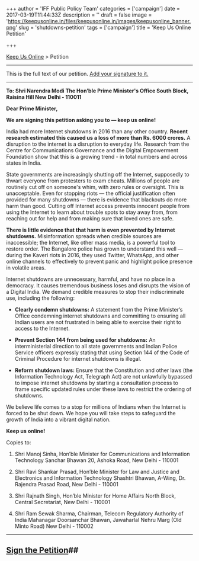 +++
author = 'IFF Public Policy Team'
categories = ['campaign']
date = 2017-03-19T11:44:33Z
description = ''
draft = false
image = 'https://keepusonline.in/files/keepusonline.in/images/keepusonline_banner.png'
slug = 'shutdowns-petition'
tags = ['campaign']
title = 'Keep Us Online Petition'

+++


[Keep Us Online](https://internetfreedom.in/keepusonline/) > Petition

---

This is the full text of our petition. [Add your signature to it.](https://internetfreedom.in/keepusonline/)

---

**To: 
Shri Narendra Modi
The Hon’ble Prime Minister's Office
South Block, Raisina Hill
New Delhi - 110011**

**Dear Prime Minister,**

**We are signing this petition asking you to — keep us online!**

India had more Internet shutdowns in 2016 than any other country. **Recent research estimated this caused us a loss of more than Rs. 6000 crores.** A disruption to the internet is a disruption to everyday life. Research from the Centre for Communications Governance and the Digital Empowerment Foundation show that this is a growing trend - in total numbers and across states in India. 

State governments are increasingly shutting off the Internet, supposedly to thwart everyone from protesters to exam cheats. Millions of people are routinely cut off on someone's whim, with zero rules or oversight. This is unacceptable. Even for stopping riots — the official justification often provided for many shutdowns — there is evidence that blackouts do more harm than good. Cutting off Internet access prevents innocent people from using the Internet to learn about trouble spots to stay away from, from reaching out for help and from making sure that loved ones are safe.

**There is little evidence that that harm is even prevented by Internet shutdowns.** Misinformation spreads when credible sources are inaccessible; the Internet, like other mass media, is a powerful tool to restore order. The Bangalore police has grown to understand this well — during the Kaveri riots in 2016, they used Twitter, WhatsApp, and other online channels to effectively to prevent panic and highlight police presence in volatile areas.

Internet shutdowns are unnecessary, harmful, and have no place in a democracy. It causes tremendous business loses and disrupts the vision of a Digital India.  We demand credible measures to stop their indiscriminate use, including the following:

- **Clearly condemn shutdowns:** A statement from the Prime Minister’s Office condemning internet shutdowns and committing to ensuring all Indian users are not frustrated in being able to exercise their  right to access to the Internet.
 
- **Prevent Section 144 from being used for shutdowns:** An interministerial direction to all state governments and Indian Police Service officers expressly stating that using Section 144 of the Code of Criminal Procedure for internet shutdowns is illegal. 

- **Reform shutdown laws:** Ensure that the Constitution and other laws (the Information Technology Act, Telegraph Act) are not unlawfully bypassed to impose internet shutdowns by starting a consultation process to frame specific updated rules under these laws to restrict the ordering of shutdowns.

We believe life comes to a stop for millions of Indians when the Internet is forced to be shut down. We hope you will take steps to safeguard the growth of India into a vibrant digital nation. 

**Keep us online!**

Copies to: 

1. Shri Manoj Sinha, 
Hon’ble Minister for Communications and Information Technology
Sanchar Bhawan 20, Ashoka Road, New Delhi - 110001

2. Shri Ravi Shankar Prasad, 
Hon’ble Minister for Law and Justice and Electronics and Information Technology
Shashtri Bhawan, A-Wing, Dr. Rajendra Prasad Road, New Delhi - 110001

4. Shri Rajnath Singh,
Hon’ble Minister for Home Affairs
North Block, Central Secretariat,
New Delhi - 110001

4. Shri Ram Sewak Sharma,
Chairman, Telecom Regulatory Authority of India
Mahanagar Doorsanchar Bhawan, Jawaharlal Nehru Marg (Old Minto Road) 
New Delhi - 110002

---

## [Sign the Petition](https://internetfreedom.in/keepusonline/)##

